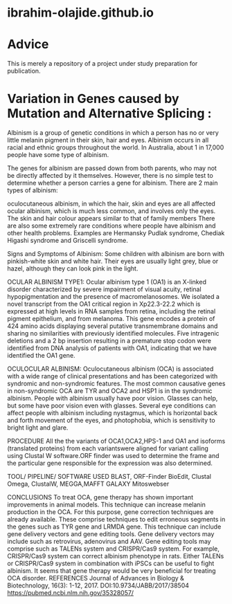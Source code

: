# ibrahim-olajide.github.io
# Advice
This is merely a repository of a project under study preparation for publication.

# Variation in Genes caused by Mutation and Alternative Splicing :
Albinism is a group of genetic conditions in which a person has no or very little melanin pigment in their skin, hair and eyes. Albinism occurs in all racial and ethnic groups throughout the world. In Australia, about 1 in 17,000 people have some type of albinism.

The genes for albinism are passed down from both parents, who may not be directly affected by it themselves. However, there is no simple test to determine whether a person carries a gene for albinism.
There are 2 main types of albinism:

oculocutaneous albinism, in which the hair, skin and eyes are all affected
ocular albinism, which is much less common, and involves only the eyes. The skin and hair colour appears similar to that of family members
There are also some extremely rare conditions where people have albinism and other health problems. Examples are Hermansky Pudlak syndrome, Chediak Higashi syndrome and Griscelli syndrome.

Signs and Symptoms of Albinism:
Some children with albinism are born with pinkish-white skin and white hair. Their eyes are usually light grey, blue or hazel, although they can look pink in the light.

OCULAR ALBINISM TYPE1:
Ocular albinism type 1 (OA1) is an X-linked disorder characterized by severe impairment of visual acuity, retinal hypopigmentation and the presence of macromelanosomes. We isolated a novel transcript from the OA1 critical region in Xp22.3-22.2 which is expressed at high levels in RNA samples from retina, including the retinal pigment epithelium, and from melanoma. This gene encodes a protein of 424 amino acids displaying several putative transmembrane domains and sharing no similarities with previously identified molecules. Five intragenic deletions and a 2 bp insertion resulting in a premature stop codon were identified from DNA analysis of patients with OA1, indicating that we have identified the OA1 gene.

OCULOCULAR ALBINISM:
Oculocutaneous albinism (OCA) is associated with a wide range of clinical presentations and has been categorized with syndromic and non-syndromic features. The most common causative genes in non-syndromic OCA are TYR and OCA2 and HSP1 is in the syndromic albinism.
People with albinism usually have poor vision. Glasses can help, but some have poor vision even with glasses. Several eye conditions can affect people with albinism including nystagmus, which is horizontal back and forth movement of the eyes, and photophobia, which is sensitivity to bright light and glare.

PROCEDURE
All the the variants of OCA1,OCA2,HPS-1 and OA1 and isoforms (translated proteins) from each variantswere aligned for variant calling using Clustal W software.ORF finder was used to determine the frame and the particular gene responsible for the expression was also determined.

TOOL/ PIPELINE/ SOFTWARE USED
BLAST, ORF-Finder
BioEdit, Clustal Omega, ClustalW, MEGGA,MAFFT
GALAXY
Mitoswebser

CONCLUSIONS 
To treat OCA, gene therapy has shown important improvements in animal models. This technique can increase melanin production in the OCA. For this purpose, gene correction techniques are already available. These comprise techniques to edit erroneous segments in the genes such as TYR gene and LRMDA gene. This technique can include gene delivery vectors and gene editing tools. Gene delivery vectors may include such as retrovirus, adenovirus and AAV. Gene editing tools may comprise such as TALENs system and CRISPR/Cas9 system. For example, CRISPR/Cas9 system can correct albinism phenotype in rats. Either TALENs or CRISPR/Cas9 system in combination with iPSCs can be useful to fight albinism. It seems that gene therapy would be very beneficial for treating OCA disorder.
REFERENCES
Journal of Advances in Biology & Biotechnology, 16(3): 1-12, 2017. DOI:10.9734/JABB/2017/38504
https://pubmed.ncbi.nlm.nih.gov/35328057/
